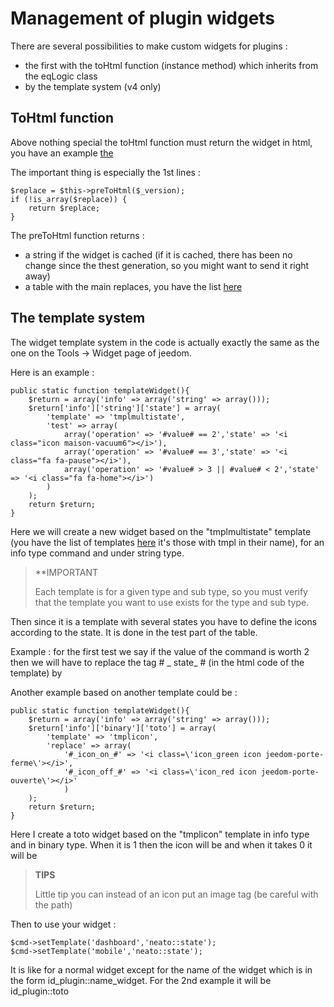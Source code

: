 # Management of plugin widgets

There are several possibilities to make custom widgets for plugins : 

- the first with the toHtml function (instance method) which inherits from the eqLogic class
- by the template system (v4 only)

## ToHtml function

Above nothing special the toHtml function must return the widget in html, you have an example [the](https://github.com/jeedom/plugin-weather/blob/beta/core/class/weather.class.php#L647)

The important thing is especially the 1st lines : 

````
$replace = $this->preToHtml($_version);
if (!is_array($replace)) {
	return $replace;
}
````

The preToHtml function returns :

- a string if the widget is cached (if it is cached, there has been no change since the thest generation, so you might want to send it right away)
- a table with the main replaces, you have the list [here](https://github.com/jeedom/core/blob/alpha/core/class/eqLogic.class.php#L663)

## The template system

The widget template system in the code is actually exactly the same as the one on the Tools -> Widget page of jeedom.

Here is an example :

````
public static function templateWidget(){
	$return = array('info' => array('string' => array()));
	$return['info']['string']['state'] = array(
		'template' => 'tmplmultistate',
		'test' => array(
			array('operation' => '#value# == 2','state' => '<i class="icon maison-vacuum6"></i>'),
			array('operation' => '#value# == 3','state' => '<i class="fa fa-pause"></i>'),
			array('operation' => '#value# > 3 || #value# < 2','state' => '<i class="fa fa-home"></i>')
		)
	);
	return $return;
}
````

Here we will create a new widget based on the "tmplmultistate" template (you have the list of templates [here](https://github.com/jeedom/core/tree/alpha/core/template/dashboard) it's those with tmpl in their name), for an info type command and under string type.

>**IMPORTANT
>
>Each template is for a given type and sub type, so you must verify that the template you want to use exists for the type and sub type.

Then since it is a template with several states you have to define the icons according to the state. It is done in the test part of the table.

Example : for the first test we say if the value of the command is worth 2 then we will have to replace the tag # \_ state_ # (in the html code of the template) by </i>

Another example based on another template could be : 

````
public static function templateWidget(){
	$return = array('info' => array('string' => array()));
	$return['info']['binary']['toto'] = array(
		'template' => 'tmplicon',
		'replace' => array(
			'#_icon_on_#' => '<i class=\'icon_green icon jeedom-porte-ferme\'></i>',
			'#_icon_off_#' => '<i class=\'icon_red icon jeedom-porte-ouverte\'></i>'
			)
	);
	return $return;
}
````
  
Here I create a toto widget based on the "tmplicon" template in info type and in binary type. When it is 1 then the icon will be <i class='icon_green icon jeedom-porte-ferme'></i> and when it takes 0 it will be </i>
  
>**TIPS**
>
> Little tip you can instead of an icon put an image tag (be careful with the path)
  
Then to use your widget : 
  
````
$cmd->setTemplate('dashboard','neato::state');
$cmd->setTemplate('mobile','neato::state');
````

It is like for a normal widget except for the name of the widget which is in the form id_plugin::name_widget. For the 2nd example it will be id_plugin::toto
  
  
